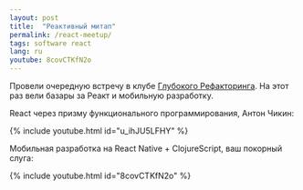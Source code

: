 ```yaml
---
layout: post
title:  "Реактивный митап"
permalink: /react-meetup/
tags: software react
lang: ru
youtube: 8covCTKfN2o
---
```


Провели очередную встречу в клубе [Глубокого
Рефакторинга](http://deeprefactoring.ru/). На этот раз вели базары за Реакт и
мобильную разработку.

React через призму функционального программирования, Антон Чикин:

{% include youtube.html id="u_ihJU5LFHY" %}

Мобильная разработка на React Native + ClojureScript, ваш покорный слуга:

{% include youtube.html id="8covCTKfN2o" %}
